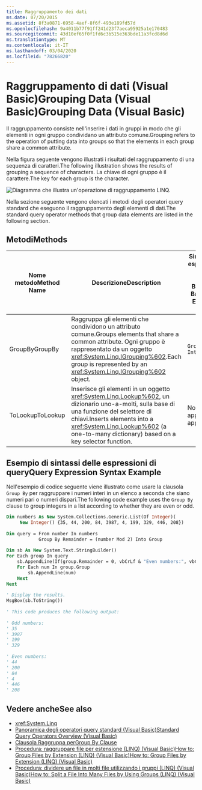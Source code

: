 ```yaml
---
title: Raggruppamento dei dati
ms.date: 07/20/2015
ms.assetid: 8f3a0871-6958-4aef-8f6f-493e189fd57d
ms.openlocfilehash: 9a4011b77f91ff241d23f7aeca95925a1e170483
ms.sourcegitcommit: 43d10ef65f0f1fd6c3b515e363bde11a3fcd8d6d
ms.translationtype: MT
ms.contentlocale: it-IT
ms.lasthandoff: 03/04/2020
ms.locfileid: "78266820"
---
```

# <a name="grouping-data-visual-basic"></a><span data-ttu-id="4375d-102">Raggruppamento di dati (Visual Basic)Grouping Data (Visual Basic)</span><span class="sxs-lookup"><span data-stu-id="4375d-102">Grouping Data (Visual Basic)</span></span>
<span data-ttu-id="4375d-103">Il raggruppamento consiste nell'inserire i dati in gruppi in modo che gli elementi in ogni gruppo condividano un attributo comune.</span><span class="sxs-lookup"><span data-stu-id="4375d-103">Grouping refers to the operation of putting data into groups so that the elements in each group share a common attribute.</span></span>  
  
 <span data-ttu-id="4375d-104">Nella figura seguente vengono illustrati i risultati del raggruppamento di una sequenza di caratteri.</span><span class="sxs-lookup"><span data-stu-id="4375d-104">The following illustration shows the results of grouping a sequence of characters.</span></span> <span data-ttu-id="4375d-105">La chiave di ogni gruppo è il carattere.</span><span class="sxs-lookup"><span data-stu-id="4375d-105">The key for each group is the character.</span></span>  
  
 ![Diagramma che illustra un'operazione di raggruppamento LINQ.](./media/grouping-data/linq-group-operation.png)  
  
 <span data-ttu-id="4375d-107">Nella sezione seguente vengono elencati i metodi degli operatori query standard che eseguono il raggruppamento degli elementi di dati.</span><span class="sxs-lookup"><span data-stu-id="4375d-107">The standard query operator methods that group data elements are listed in the following section.</span></span>  
  
## <a name="methods"></a><span data-ttu-id="4375d-108">Metodi</span><span class="sxs-lookup"><span data-stu-id="4375d-108">Methods</span></span>  
  
|<span data-ttu-id="4375d-109">Nome metodo</span><span class="sxs-lookup"><span data-stu-id="4375d-109">Method Name</span></span>|<span data-ttu-id="4375d-110">Descrizione</span><span class="sxs-lookup"><span data-stu-id="4375d-110">Description</span></span>|<span data-ttu-id="4375d-111">Sintassi delle espressioni di query di Visual Basic</span><span class="sxs-lookup"><span data-stu-id="4375d-111">Visual Basic Query Expression Syntax</span></span>|<span data-ttu-id="4375d-112">Altre informazioni</span><span class="sxs-lookup"><span data-stu-id="4375d-112">More Information</span></span>|  
|-----------------|-----------------|------------------------------------------|----------------------|  
|<span data-ttu-id="4375d-113">GroupBy</span><span class="sxs-lookup"><span data-stu-id="4375d-113">GroupBy</span></span>|<span data-ttu-id="4375d-114">Raggruppa gli elementi che condividono un attributo comune.</span><span class="sxs-lookup"><span data-stu-id="4375d-114">Groups elements that share a common attribute.</span></span> <span data-ttu-id="4375d-115">Ogni gruppo è rappresentato da un oggetto <xref:System.Linq.IGrouping%602>.</span><span class="sxs-lookup"><span data-stu-id="4375d-115">Each group is represented by an <xref:System.Linq.IGrouping%602> object.</span></span>|`Group … By … Into …`|<xref:System.Linq.Enumerable.GroupBy%2A?displayProperty=nameWithType><br /><br /> <xref:System.Linq.Queryable.GroupBy%2A?displayProperty=nameWithType>|  
|<span data-ttu-id="4375d-116">ToLookup</span><span class="sxs-lookup"><span data-stu-id="4375d-116">ToLookup</span></span>|<span data-ttu-id="4375d-117">Inserisce gli elementi in un oggetto <xref:System.Linq.Lookup%602>, un dizionario uno-a-molti, sulla base di una funzione del selettore di chiavi.</span><span class="sxs-lookup"><span data-stu-id="4375d-117">Inserts elements into a <xref:System.Linq.Lookup%602> (a one-to-many dictionary) based on a key selector function.</span></span>|<span data-ttu-id="4375d-118">Non applicabile.</span><span class="sxs-lookup"><span data-stu-id="4375d-118">Not applicable.</span></span>|<xref:System.Linq.Enumerable.ToLookup%2A?displayProperty=nameWithType>|  
  
## <a name="query-expression-syntax-example"></a><span data-ttu-id="4375d-119">Esempio di sintassi delle espressioni di query</span><span class="sxs-lookup"><span data-stu-id="4375d-119">Query Expression Syntax Example</span></span>  
 <span data-ttu-id="4375d-120">Nell'esempio di codice seguente viene illustrato come usare la clausola `Group By` per raggruppare i numeri interi in un elenco a seconda che siano numeri pari o numeri dispari.</span><span class="sxs-lookup"><span data-stu-id="4375d-120">The following code example uses the `Group By` clause to group integers in a list according to whether they are even or odd.</span></span>  
  
```vb  
Dim numbers As New System.Collections.Generic.List(Of Integer)(  
     New Integer() {35, 44, 200, 84, 3987, 4, 199, 329, 446, 208})  
  
Dim query = From number In numbers
            Group By Remainder = (number Mod 2) Into Group  
  
Dim sb As New System.Text.StringBuilder()  
For Each group In query  
    sb.AppendLine(If(group.Remainder = 0, vbCrLf & "Even numbers:", vbCrLf & "Odd numbers:"))  
    For Each num In group.Group  
        sb.AppendLine(num)  
    Next  
Next  
  
' Display the results.  
MsgBox(sb.ToString())  
  
' This code produces the following output:  
  
' Odd numbers:  
' 35  
' 3987  
' 199  
' 329  
  
' Even numbers:  
' 44  
' 200  
' 84  
' 4  
' 446  
' 208  
```  
  
## <a name="see-also"></a><span data-ttu-id="4375d-121">Vedere anche</span><span class="sxs-lookup"><span data-stu-id="4375d-121">See also</span></span>

- <xref:System.Linq>
- [<span data-ttu-id="4375d-122">Panoramica degli operatori query standard (Visual Basic)</span><span class="sxs-lookup"><span data-stu-id="4375d-122">Standard Query Operators Overview (Visual Basic)</span></span>](../../../../visual-basic/programming-guide/concepts/linq/standard-query-operators-overview.md)
- [<span data-ttu-id="4375d-123">Clausola Raggruppa per</span><span class="sxs-lookup"><span data-stu-id="4375d-123">Group By Clause</span></span>](../../../../visual-basic/language-reference/queries/group-by-clause.md)
- [<span data-ttu-id="4375d-124">Procedura: raggruppare file per estensione (LINQ) (Visual Basic)How to: Group Files by Extension (LINQ) (Visual Basic)</span><span class="sxs-lookup"><span data-stu-id="4375d-124">How to: Group Files by Extension (LINQ) (Visual Basic)</span></span>](../../../../visual-basic/programming-guide/concepts/linq/how-to-group-files-by-extension-linq.md)
- [<span data-ttu-id="4375d-125">Procedura: dividere un file in molti file utilizzando i gruppi (LINQ) (Visual Basic)</span><span class="sxs-lookup"><span data-stu-id="4375d-125">How to: Split a File Into Many Files by Using Groups (LINQ) (Visual Basic)</span></span>](../../../../visual-basic/programming-guide/concepts/linq/how-to-split-a-file-into-many-files-by-using-groups-linq.md)
